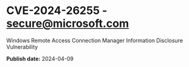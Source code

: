 # CVE-2024-26255 - secure@microsoft.com

Windows Remote Access Connection Manager Information Disclosure Vulnerability

**Publish date:** 2024-04-09
